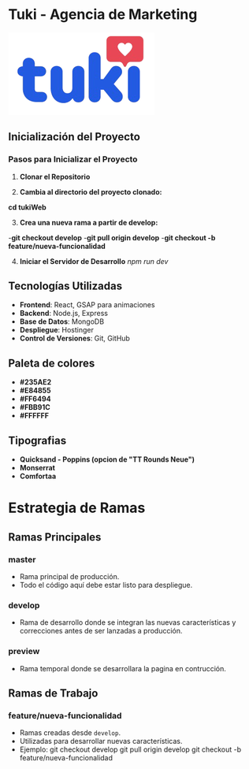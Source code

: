 # Tuki - Agencia de Marketing
![TUKI](./src/assets/IsoLogo.png)

## Inicialización del Proyecto
### Pasos para Inicializar el Proyecto
1. **Clonar el Repositorio**

2. **Cambia al directorio del proyecto clonado:**

**cd tukiWeb**

3. **Crea una nueva rama a partir de develop:**

-**git checkout develop**
-**git pull origin develop**
-**git checkout -b feature/nueva-funcionalidad**

4. **Iniciar el Servidor de Desarrollo**
*npm run dev*

## Tecnologías Utilizadas
- **Frontend**: React, GSAP para animaciones
- **Backend**: Node.js, Express
- **Base de Datos**: MongoDB
- **Despliegue**: Hostinger
- **Control de Versiones**: Git, GitHub

## Paleta de colores
- **#235AE2**
- **#E84855**
- **#FF6494**
- **#FBB91C**
- **#FFFFFF**


## Tipografias
- **Quicksand - Poppins (opcion de "TT Rounds Neue")**
- **Monserrat**
- **Comfortaa**

# Estrategia de Ramas

## Ramas Principales

### master
- Rama principal de producción.
- Todo el código aquí debe estar listo para despliegue.

### develop
- Rama de desarrollo donde se integran las nuevas características y correcciones antes de ser lanzadas a producción.

### preview
- Rama temporal donde se desarrollara la pagina en contrucción.

## Ramas de Trabajo

### feature/nueva-funcionalidad
- Ramas creadas desde `develop`.
- Utilizadas para desarrollar nuevas características.
- Ejemplo:
  git checkout develop
  git pull origin develop
  git checkout -b feature/nueva-funcionalidad

